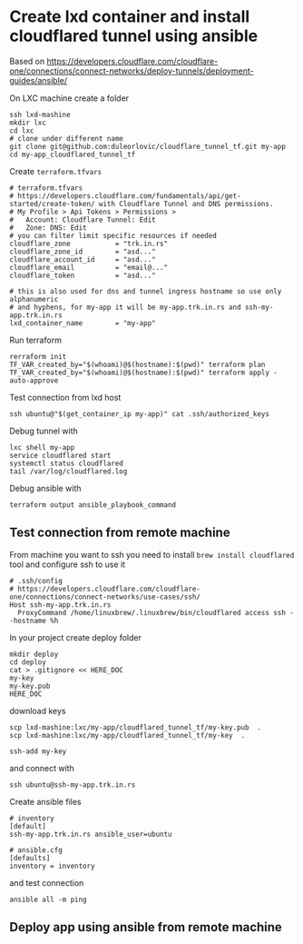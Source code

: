 # Create lxd container and install cloudflared tunnel using ansible

Based on
https://developers.cloudflare.com/cloudflare-one/connections/connect-networks/deploy-tunnels/deployment-guides/ansible/

On LXC machine create a folder
```
ssh lxd-mashine
mkdir lxc
cd lxc
# clone under different name
git clone git@github.com:duleorlovic/cloudflare_tunnel_tf.git my-app
cd my-app_cloudflared_tunnel_tf
```

Create `terraform.tfvars`
```
# terraform.tfvars
# https://developers.cloudflare.com/fundamentals/api/get-started/create-token/ with Cloudflare Tunnel and DNS permissions.
# My Profile > Api Tokens > Permissions >
#   Account: Cloudflare Tunnel: Edit
#   Zone: DNS: Edit
# you can filter limit specific resources if needed
cloudflare_zone           = "trk.in.rs"
cloudflare_zone_id        = "asd..."
cloudflare_account_id     = "asd..."
cloudflare_email          = "email@..."
cloudflare_token          = "asd..."

# this is also used for dns and tunnel ingress hostname so use only alphanumeric
# and hyphens, for my-app it will be my-app.trk.in.rs and ssh-my-app.trk.in.rs
lxd_container_name        = "my-app"
```

Run terraform
```
rerraform init
TF_VAR_created_by="$(whoami)@$(hostname):$(pwd)" terraform plan
TF_VAR_created_by="$(whoami)@$(hostname):$(pwd)" terraform apply -auto-approve
```

Test connection from lxd host
```
ssh ubuntu@"$(get_container_ip my-app)" cat .ssh/authorized_keys
```


Debug tunnel with
```
lxc shell my-app
service cloudflared start
systemctl status cloudflared
tail /var/log/cloudflared.log
```
Debug ansible with
```
terraform output ansible_playbook_command
```

## Test connection from remote machine

From machine you want to ssh you need to install `brew install cloudflared` tool
and configure ssh to use it
```
# .ssh/config
# https://developers.cloudflare.com/cloudflare-one/connections/connect-networks/use-cases/ssh/
Host ssh-my-app.trk.in.rs
  ProxyCommand /home/linuxbrew/.linuxbrew/bin/cloudflared access ssh --hostname %h
```
In your project create deploy folder
```
mkdir deploy
cd deploy
cat > .gitignore << HERE_DOC
my-key
my-key.pub
HERE_DOC
```
download keys
```
scp lxd-mashine:lxc/my-app/cloudflared_tunnel_tf/my-key.pub  .
scp lxd-mashine:lxc/my-app/cloudflared_tunnel_tf/my-key  .

ssh-add my-key
```

and connect with
```
ssh ubuntu@ssh-my-app.trk.in.rs
```

Create ansible files
```
# inventory
[default]
ssh-my-app.trk.in.rs ansible_user=ubuntu

# ansible.cfg
[defaults]
inventory = inventory
```
and test connection
```
ansible all -m ping
```

## Deploy app using ansible from remote machine
